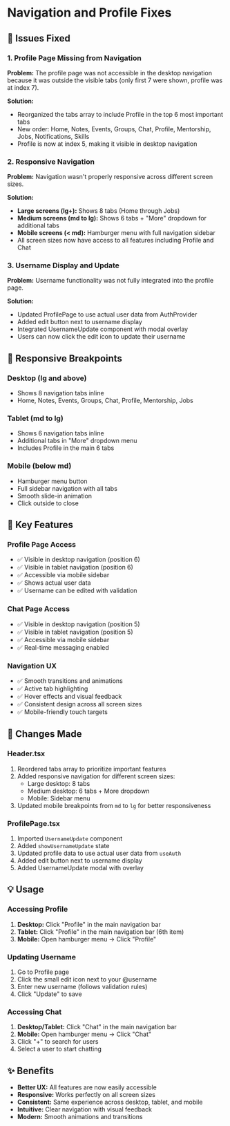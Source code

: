 # Navigation and Profile Fixes

## 🔧 Issues Fixed

### 1. **Profile Page Missing from Navigation**
**Problem:** The profile page was not accessible in the desktop navigation because it was outside the visible tabs (only first 7 were shown, profile was at index 7).

**Solution:**
- Reorganized the tabs array to include Profile in the top 6 most important tabs
- New order: Home, Notes, Events, Groups, Chat, Profile, Mentorship, Jobs, Notifications, Skills
- Profile is now at index 5, making it visible in desktop navigation

### 2. **Responsive Navigation**
**Problem:** Navigation wasn't properly responsive across different screen sizes.

**Solution:**
- **Large screens (lg+):** Shows 8 tabs (Home through Jobs)
- **Medium screens (md to lg):** Shows 6 tabs + "More" dropdown for additional tabs
- **Mobile screens (< md):** Hamburger menu with full navigation sidebar
- All screen sizes now have access to all features including Profile and Chat

### 3. **Username Display and Update**
**Problem:** Username functionality was not fully integrated into the profile page.

**Solution:**
- Updated ProfilePage to use actual user data from AuthProvider
- Added edit button next to username display
- Integrated UsernameUpdate component with modal overlay
- Users can now click the edit icon to update their username

## 📱 Responsive Breakpoints

### Desktop (lg and above)
- Shows 8 navigation tabs inline
- Home, Notes, Events, Groups, Chat, Profile, Mentorship, Jobs

### Tablet (md to lg)
- Shows 6 navigation tabs inline
- Additional tabs in "More" dropdown menu
- Includes Profile in the main 6 tabs

### Mobile (below md)
- Hamburger menu button
- Full sidebar navigation with all tabs
- Smooth slide-in animation
- Click outside to close

## 🎯 Key Features

### Profile Page Access
- ✅ Visible in desktop navigation (position 6)
- ✅ Visible in tablet navigation (position 6)
- ✅ Accessible via mobile sidebar
- ✅ Shows actual user data
- ✅ Username can be edited with validation

### Chat Page Access
- ✅ Visible in desktop navigation (position 5)
- ✅ Visible in tablet navigation (position 5)
- ✅ Accessible via mobile sidebar
- ✅ Real-time messaging enabled

### Navigation UX
- ✅ Smooth transitions and animations
- ✅ Active tab highlighting
- ✅ Hover effects and visual feedback
- ✅ Consistent design across all screen sizes
- ✅ Mobile-friendly touch targets

## 🔄 Changes Made

### Header.tsx
1. Reordered tabs array to prioritize important features
2. Added responsive navigation for different screen sizes:
   - Large desktop: 8 tabs
   - Medium desktop: 6 tabs + More dropdown
   - Mobile: Sidebar menu
3. Updated mobile breakpoints from `md` to `lg` for better responsiveness

### ProfilePage.tsx
1. Imported `UsernameUpdate` component
2. Added `showUsernameUpdate` state
3. Updated profile data to use actual user data from `useAuth`
4. Added edit button next to username display
5. Added UsernameUpdate modal with overlay

## 💡 Usage

### Accessing Profile
1. **Desktop:** Click "Profile" in the main navigation bar
2. **Tablet:** Click "Profile" in the main navigation bar (6th item)
3. **Mobile:** Open hamburger menu → Click "Profile"

### Updating Username
1. Go to Profile page
2. Click the small edit icon next to your @username
3. Enter new username (follows validation rules)
4. Click "Update" to save

### Accessing Chat
1. **Desktop/Tablet:** Click "Chat" in the main navigation bar
2. **Mobile:** Open hamburger menu → Click "Chat"
3. Click "+" to search for users
4. Select a user to start chatting

## ✨ Benefits

- **Better UX:** All features are now easily accessible
- **Responsive:** Works perfectly on all screen sizes
- **Consistent:** Same experience across desktop, tablet, and mobile
- **Intuitive:** Clear navigation with visual feedback
- **Modern:** Smooth animations and transitions
